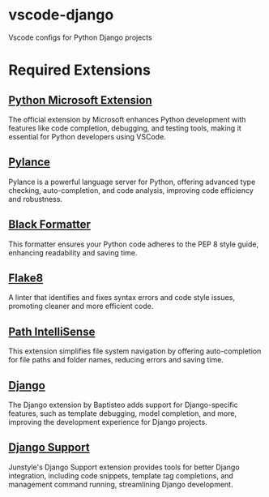 # vscode-django
Vscode configs for Python Django projects

# Required Extensions

## [Python Microsoft Extension](https://marketplace.visualstudio.com/items?itemName=ms-python.python)
The official extension by Microsoft enhances Python development with features like code completion, debugging, and testing tools, making it essential for Python developers using VSCode.

## [Pylance](https://marketplace.visualstudio.com/items?itemName=ms-python.vscode-pylance)
Pylance is a powerful language server for Python, offering advanced type checking, auto-completion, and code analysis, improving code efficiency and robustness.

## [Black Formatter](https://marketplace.visualstudio.com/items?itemName=ms-python.black-formatter)
This formatter ensures your Python code adheres to the PEP 8 style guide, enhancing readability and saving time.

## [Flake8](https://marketplace.visualstudio.com/items?itemName=ms-python.flake8)
A linter that identifies and fixes syntax errors and code style issues, promoting cleaner and more efficient code.

## [Path IntelliSense](https://marketplace.visualstudio.com/items?itemName=christian-kohler.path-intellisense)
This extension simplifies file system navigation by offering auto-completion for file paths and folder names, reducing errors and saving time.

## [Django](https://marketplace.visualstudio.com/items?itemName=batisteo.vscode-django)
The Django extension by Baptisteo adds support for Django-specific features, such as template debugging, model completion, and more, improving the development experience for Django projects.

## [Django Support](https://marketplace.visualstudio.com/items?itemName=junstyle.vscode-django-support)
Junstyle's Django Support extension provides tools for better Django integration, including code snippets, template tag completions, and management command running, streamlining Django development.
